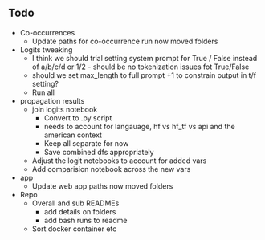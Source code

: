 ## Todo
- Co-occurrences
	- Update paths for co-occurrence run now moved folders
- Logits tweaking
	- I think we should trial setting system prompt for True / False instead of a/b/c/d or 1/2 - should be no tokenization issues fot True/False
	- should we set max_length to full prompt +1 to constrain output in t/f setting?
	- Run all 
- propagation results
	- join logits notebook
		- Convert to .py script
		- needs to account for langauage, hf vs hf_tf vs api and the american context
		- Keep all separate for now
		- Save combined dfs appropriately
	- Adjust the logit notebooks to account for added vars 
	- Add comparision notebook across the new vars 
- app
	- Update web app paths now moved folders
- Repo
	- Overall and sub READMEs 
		- add details on folders
		- add bash runs to readme
	- Sort docker container etc